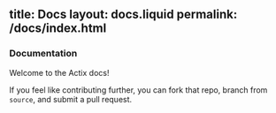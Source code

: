 title:  Docs
layout: docs.liquid
permalink: /docs/index.html
---

### Documentation

Welcome to the Actix docs! 

If you feel like contributing further, you can fork that repo,
branch from `source`, and submit a pull request.

